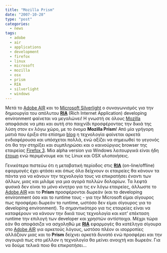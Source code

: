 ```yaml
---
title: "Mozilla Prism"
date: "2007-10-28"
type: "post"
categories:
  - news
tags:
  - adobe
  - air
  - applications
  - development
  - firefox
  - linux
  - microsoft
  - mozilla
  - osx
  - prism
  - RIA
  - silverlight
  - windows
---
```


Μετά το [Adobe AIR](http://labs.adobe.com/technologies/air/ "Adobe AIR") και το [Microsoft Silverlight](http://silverlight.net/ "Microsoft Silverlight") ο συναγωνισμός για την δημιουργία του απόλυτου [**RIA**](http://en.wikipedia.org/wiki/Rich_Internet_application "RIA in Wiki") (Rich Internet Application) developing environment φαίνεται να μεγαλώνει! Η γνωστή σε όλους [Mozilla](http://www.mozilla.org/ "Mozilla site") αποφάσισε να μπει και αυτή στο παιχνίδι προσφέροντας την δικιά της λύση στον εν λόγω χώρο, με το όνομα **Mozilla Prism**! Από μία γρήγορη ματιά που έριξα στο επίσημο [blog](http://labs.mozilla.com/ "Mozilla labs blog") η τεχνολογία φαίνεται αρκετά ενδιαφέρουσα και υπόσχεται πολλά, ενώ αξίζει να σημειωθεί το γεγονός ότι θα την στηρίξει και συμπληρώσει και ο καινούργιος browser της εταιρείας [Firefox 3](http://www.mozilla.org/projects/firefox/3.0a1/releasenotes/ "Firefox 3"). Μία alpha version για Windows λειτουργικά είναι ήδη [έτοιμη](http://starkravingfinkle.org/projects/webrunner/prism-0.8-win32.exe "Download Prism for Windows") ενώ περιμένουμε και τις Linux και OSX υλοποιήσεις.

Γενικότερα πιστεύω ότι η μεταβατική περίοδος στις [**RIA**](http://en.wikipedia.org/wiki/Rich_Internet_application "RIA in Wiki") (on-line/offline) εφαρμογές έχει φτάσει και όπως όλα δείχνουν οι εταιρείες θα κάνουν τα πάντα για να κάνουν την τεχνολογία τους να επικρατήσει έναντι των άλλων, μιας και μιλάμε για μια αγορά πολλών δολαρίων. Τα λεφτά φυσικά δεν είναι το μόνο κίνητρο για τις εν λόγω εταιρείες, άλλωστε το [Adobe AIR](http://labs.adobe.com/technologies/air/ "Adobe AIR") και το **Prism** προσφέρονται δωρεάν (και το developing environment όσο και το runtime τους - για την Microsoft είμαι σίγουρος πως προσφέρει δωρεάν το runtime, ωστόσο δεν είμαι σίγουρος για το developing environment). Το σημαντικότερο για τις εταιρείες είναι να καταφέρουν να κάνουν την δικιά τους τεχνολογία και κατ' επέκταση runtime την επιλογή των developer και χρηστών αντίστοιχα. Μέχρι τώρα εάν θα αποφάσιζα να ασχοληθώ με [**RIA**](http://en.wikipedia.org/wiki/Rich_Internet_application "RIA in Wiki") εφαρμογές θα κατέληγα σίγουρα στο [Adobe AIR](http://labs.adobe.com/technologies/air/ "Adobe AIR") για αρκετούς λόγους, ωστόσο πλέον οι ισορροπίες αλλάζουν μιας και το **Prism** δείχνει αρκετά δυνατό ενώ προσφέρει και την σιγουριά πως στο μέλλον η τεχνολογία θα μείνει ανοιχτή και δωρεάν. Για να δούμε τελικά ποιο θα επικρατήσει...
